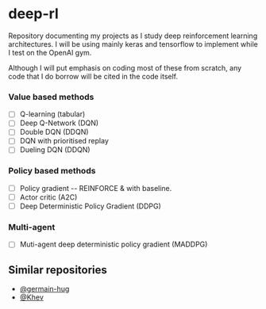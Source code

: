 # deep-rl
Repository documenting my projects as I study deep reinforcement learning architectures. I will be using mainly keras and tensorflow to implement while I test on the OpenAI gym.

Although I will put emphasis on coding most of these from scratch, any code that I do borrow will be cited in the code itself.

### Value based methods

- [ ] Q-learning (tabular)
- [ ] Deep Q-Network (DQN)
- [ ] Double DQN  (DDQN) 
- [ ] DQN with prioritised replay
- [ ] Dueling DQN (DDQN)

### Policy based methods

- [ ] Policy gradient -- REINFORCE & with baseline.
- [ ] Actor critic (A2C)
- [ ] Deep Deterministic Policy Gradient (DDPG)

### Multi-agent

- [ ] Muti-agent deep deterministic policy gradient (MADDPG) 

## Similar repositories

 - [@germain-hug](https://github.com/germain-hug/Deep-RL-Keras)
 - [@Khev](https://github.com/Khev/RL-practice-keras)
